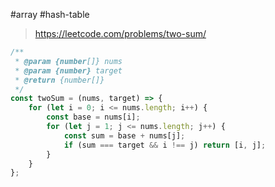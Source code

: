 #array #hash-table

> https://leetcode.com/problems/two-sum/

```js
/**
 * @param {number[]} nums
 * @param {number} target
 * @return {number[]}
 */
const twoSum = (nums, target) => {
	for (let i = 0; i <= nums.length; i++) {
		const base = nums[i];
		for (let j = 1; j <= nums.length; j++) {
			const sum = base + nums[j];
			if (sum === target && i !== j) return [i, j];
		}
	}
};
```
